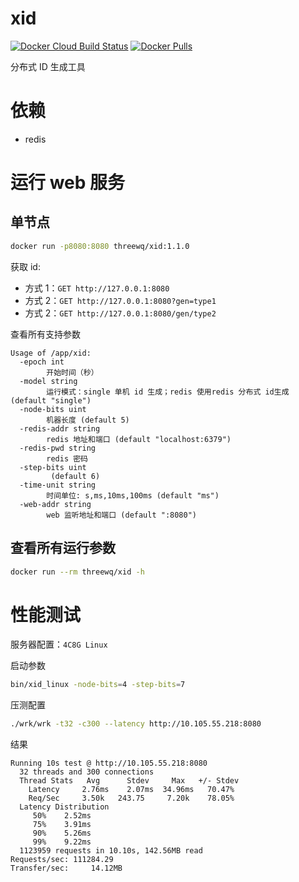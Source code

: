 # xid 
[![Docker Cloud Build Status](https://img.shields.io/docker/cloud/build/threewq/xid)](https://cloud.docker.com/repository/docker/threewq/xid/builds)
[![Docker Pulls](https://img.shields.io/docker/pulls/threewq/xid)](https://cloud.docker.com/repository/docker/threewq/xid/tags)

分布式 ID 生成工具

# 依赖

* redis

# 运行 web 服务

## 单节点 

```bash
docker run -p8080:8080 threewq/xid:1.1.0
```

获取 id: 
* 方式 1：`GET http://127.0.0.1:8080`
* 方式 2：`GET http://127.0.0.1:8080?gen=type1`
* 方式 2：`GET http://127.0.0.1:8080/gen/type2`

查看所有支持参数

```text
Usage of /app/xid:
  -epoch int
        开始时间（秒）
  -model string
        运行模式：single 单机 id 生成；redis 使用redis 分布式 id生成 (default "single")
  -node-bits uint
        机器长度 (default 5)
  -redis-addr string
        redis 地址和端口 (default "localhost:6379")
  -redis-pwd string
        redis 密码
  -step-bits uint
         (default 6)
  -time-unit string
        时间单位: s,ms,10ms,100ms (default "ms")
  -web-addr string
        web 监听地址和端口 (default ":8080")

```

## 查看所有运行参数

```bash
docker run --rm threewq/xid -h
```

# 性能测试

服务器配置：`4C8G Linux`

启动参数
```sh
bin/xid_linux -node-bits=4 -step-bits=7
```

压测配置
```sh
./wrk/wrk -t32 -c300 --latency http://10.105.55.218:8080
```

结果
```text
Running 10s test @ http://10.105.55.218:8080
  32 threads and 300 connections
  Thread Stats   Avg      Stdev     Max   +/- Stdev
    Latency     2.76ms    2.07ms  34.96ms   70.47%
    Req/Sec     3.50k   243.75     7.20k    78.05%
  Latency Distribution
     50%    2.52ms
     75%    3.91ms
     90%    5.26ms
     99%    9.22ms
  1123959 requests in 10.10s, 142.56MB read
Requests/sec: 111284.29
Transfer/sec:     14.12MB
```